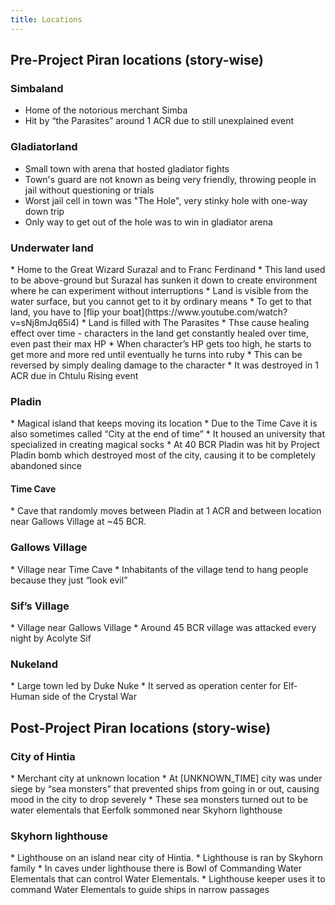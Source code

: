 ```yaml
---
title: Locations
---
```


## Pre-Project Piran locations (story-wise)

<h3 id="simbaland">Simbaland</h3>

* Home of the notorious merchant Simba
* Hit by “the Parasites” around 1 ACR due to still unexplained event

<h3 id="gladiatorland">Gladiatorland</h3>

* Small town with arena that hosted gladiator fights
* Town's guard are not known as being very friendly, throwing people in jail without questioning or trials
* Worst jail cell in town was "The Hole", very stinky hole  with one-way down trip
* Only way to get out of the hole was to win in gladiator arena

<h3 id="underwaterland">Underwater land</h3>
* Home to the Great Wizard Surazal and to Franc Ferdinand
* This land used to be above-ground but Surazal has sunken it down to create environment where he can experiment without interruptions
* Land is visible from the water surface, but you cannot get to it by ordinary means
* To get to that land, you have to [flip your boat](https://www.youtube.com/watch?v=sNj8mJq65i4)
* Land is filled with The Parasites
    * Thse cause healing effect over time - characters in the land get constantly healed over time, even past their max HP
    * When character’s HP gets too high, he starts to get more and more red until eventually he turns into ruby
    * This can be reversed by simply dealing damage to the character
* It was destroyed in 1 ACR due in Chtulu Rising event

<h3 id="pladin">Pladin</h3>
* Magical island that keeps moving its location
* Due to the Time Cave it is also sometimes called “City at the end of time”
* It housed an university that specialized in creating magical socks
* At 40 BCR Pladin was hit by Project Pladin bomb which destroyed most of the city, causing it to be completely abandoned since

<h4 id="timecave">Time Cave</h4>
* Cave that randomly moves between Pladin at 1 ACR and between location near Gallows Village at ~45 BCR.

<h3 id="gallowsvillage">Gallows Village</h3>
* Village near Time Cave
* Inhabitants of the village tend to hang people because they just “look evil”

<h3 id="sifvillage">Sif’s Village</h3>
* Village near Gallows Village
* Around 45 BCR village was attacked every night by Acolyte Sif

<h3 id="nukeland">Nukeland</h3>
* Large town led by Duke Nuke
* It served as operation center for Elf-Human side of the Crystal War

## Post-Project Piran locations (story-wise)

<h3 id="hintia">City of Hintia</h3>
* Merchant city at unknown location
* At [UNKNOWN_TIME] city was under siege by “sea monsters” that prevented ships from going in or out, causing mood in the city to drop severely
    * These sea monsters turned out to be water elementals that Eerfolk sommoned near Skyhorn lighthouse

<h3 id="skyhorn">Skyhorn lighthouse</h3>
* Lighthouse on an island near city of Hintia. 
* Lighthouse is ran by Skyhorn family
* In caves under lighthouse there is Bowl of Commanding Water Elementals that can control Water Elementals.
    * Lighthouse keeper uses it to command Water Elementals to guide ships in narrow passages